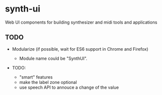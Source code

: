 # synth-ui

Web UI components for building synthesizer and midi tools and applications

## TODO

- Modularize (if possible, wait for ES6 support in Chrome and Firefox)
    - Module name could be "SynthUI".
    
- TODO:
    - "smart" features
    - make the label zone optional
    - use speech API to annouce a change of the value